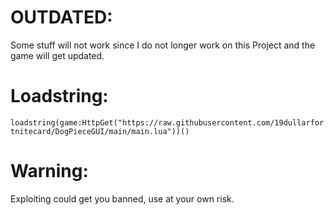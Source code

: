 # OUTDATED:
Some stuff will not work since I do not longer work on this Project and the game will get updated.

# Loadstring:
` loadstring(game:HttpGet("https://raw.githubusercontent.com/19dullarfortnitecard/DogPieceGUI/main/main.lua"))() `

# Warning:
Exploiting could get you banned, use at your own risk.
